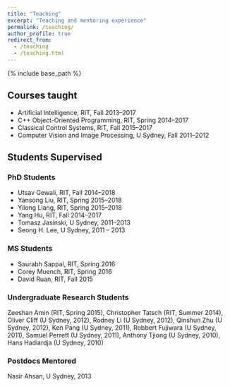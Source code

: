 ```yaml
---
title: "Teaching"
excerpt: "Teaching and mentoring experience"
permalink: /teaching/
author_profile: true
redirect_from:
  - /teaching
  - /teaching.html
---
```


{% include base_path %}

## Courses taught

* Artificial Intelligence, RIT, Fall 2013–2017
* C++ Object-Oriented Programming, RIT, Spring 2014–2017
* Classical Control Systems, RIT, Fall 2015–2017
* Computer Vision and Image Processing, U Sydney, Fall 2011–2012 

## Students Supervised

### PhD Students
* Utsav Gewali, RIT, Fall 2014–2018
* Yansong Liu, RIT, Spring 2015–2018
* Yilong Liang, RIT, Spring 2015–2018
* Yang Hu, RIT, Fall 2014–2017
* Tomasz Jasinski, U Sydney, 2011–2013
* Seong H. Lee, U Sydney, 2011 – 2013

### MS Students 
* Saurabh Sappal, RIT, Spring 2016
* Corey Muench, RIT, Spring 2016
* David Ruan, RIT, Fall 2015

### Undergraduate Research Students 
Zeeshan Amin (RIT, Spring 2015), Christopher Tatsch (RIT, Summer 2014), 
Oliver Cliff (U Sydney, 2012), Rodney Li (U Sydney, 2012), Qinshun Zhu (U Sydney, 2012), Ken Pang (U Sydney, 2011), Robbert Fujiwara (U Sydney, 2011), Samuel Perrett (U Sydney, 2011), Anthony Tjiong (U Sydney, 2010), Hans Hadiardja (U Sydney, 2010)

### Postdocs Mentored
Nasir Ahsan, U Sydney, 2013




